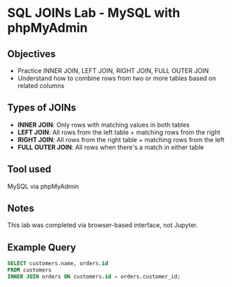 # SQL JOINs Lab - MySQL with phpMyAdmin

## Objectives
- Practice INNER JOIN, LEFT JOIN, RIGHT JOIN, FULL OUTER JOIN
- Understand how to combine rows from two or more tables based on related columns

## Types of JOINs
- **INNER JOIN**: Only rows with matching values in both tables
- **LEFT JOIN**: All rows from the left table + matching rows from the right
- **RIGHT JOIN**: All rows from the right table + matching rows from the left
- **FULL OUTER JOIN**: All rows when there's a match in either table

## Tool used
MySQL via phpMyAdmin

## Notes
This lab was completed via browser-based interface, not Jupyter.

## Example Query
```sql
SELECT customers.name, orders.id
FROM customers
INNER JOIN orders ON customers.id = orders.customer_id;

